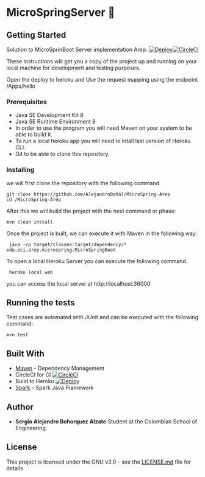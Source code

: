# MicroSpringServer  :rocket:

## Getting Started
Solution to MicroSprinBoot Server implementation Arep:
[![Deploy](https://www.herokucdn.com/deploy/button.svg)](https://cryptic-cliffs-94626.herokuapp.com/)[![CircleCI](https://circleci.com/gh/AlejandroBohal/MicroSpring-Arep.svg?style=svg)](https://circleci.com/gh/AlejandroBohal/MicroSpring-Arep) 

These instructions will get you a copy of the project up and running on your local machine for development and testing purposes. 

Open the deploy to heroku and Use the request mapping using the endpoint
/Apps/hello

### Prerequisites

- Java SE Development Kit 8
- Java SE Runtime Environment 8
- In order to use the program you will need Maven on your system to be able to build it.
- To run a local heroku app you will need to intall last version of Heroku CLI.
- Git to be able to clone this repository. 


### Installing

we will first clone the repository with the following command

```
git clone https://github.com/AlejandroBohal/MicroSpring-Arep
cd /MicroSpring-Arep
```

After this we will build the project with the next command or phase:
```
mvn clean install
```
Once the project is built, we can execute it with Maven in the following way:
```
 java -cp target/classes:target/dependency/* edu.eci.arep.microspring.MicroSpringBoot
```
To open a local Heroku Server you can execute the following command.
```
 heroku local web
```
you can access the local server at http://localhost:36000


## Running the tests

Test cases are automated with JUnit and can be executed with the following command:
```
mvn test
```

## Built With

* [Maven](https://maven.apache.org/) - Dependency Management
* CircleCI for CI
    [![CircleCI](https://circleci.com/gh/AlejandroBohal/AREP-CalculadoraEstadistica.svg?style=svg)](https://circleci.com/gh/AlejandroBohal/AREP-CalculadoraEstadistica)
* Build to Heroku
    [![Deploy](https://www.herokucdn.com/deploy/button.svg)](http://fathomless-bayou-96611.herokuapp.com/)
* [Spark](http://sparkjava.com/) - Spark Java Framework



## Author

* **Sergio Alejandro Bohorquez Alzate** 
Student at the Colombian School of Engineering

## License

This project is licensed under the GNU v3.0 - see the [LICENSE.md](LICENSE.md) file for details
